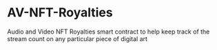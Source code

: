 # AV-NFT-Royalties
Audio and Video NFT Royalties smart contract to help keep track of the stream count on any particular piece of digital art 
